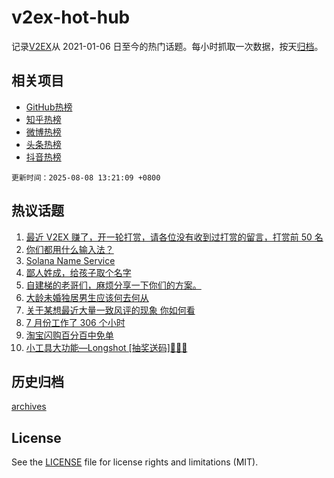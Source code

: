 # v2ex-hot-hub

 记录[V2EX](https://www.v2ex.com/)从 2021-01-06 日至今的热门话题。每小时抓取一次数据，按天[归档](archives)。
 
 ## 相关项目

- [GitHub热榜](https://github.com/snaildev/github-hot-hub)
- [知乎热榜](https://github.com/snaildev/zhihu-hot-hub)
- [微博热榜](https://github.com/snaildev/weibo-hot-hub)
- [头条热榜](https://github.com/snaildev/toutiao-hot-hub)
- [抖音热榜](https://github.com/snaildev/douyin-hot-hub)


 `更新时间：2025-08-08 13:21:09 +0800`

## 热议话题

1. [最近 V2EX 赚了，开一轮打赏，请各位没有收到过打赏的留言，打赏前 50 名](https://www.v2ex.com/t/1150819)
1. [你们都用什么输入法？](https://www.v2ex.com/t/1150874)
1. [Solana Name Service](https://www.v2ex.com/t/1150717)
1. [鄙人姓成，给孩子取个名字](https://www.v2ex.com/t/1150785)
1. [自建梯的老哥们，麻烦分享一下你们的方案。](https://www.v2ex.com/t/1150876)
1. [大龄未婚独居男生应该何去何从](https://www.v2ex.com/t/1150743)
1. [关于某想最近大量一致风评的现象 你如何看](https://www.v2ex.com/t/1150891)
1. [7 月份工作了 306 个小时](https://www.v2ex.com/t/1150703)
1. [淘宝闪购百分百中免单](https://www.v2ex.com/t/1150658)
1. [小工具大功能—Longshot [抽奖送码]🎉🎉🎉](https://www.v2ex.com/t/1150879)

## 历史归档

[archives](archives)

## License

See the [LICENSE](LICENSE) file for license rights and limitations (MIT).
